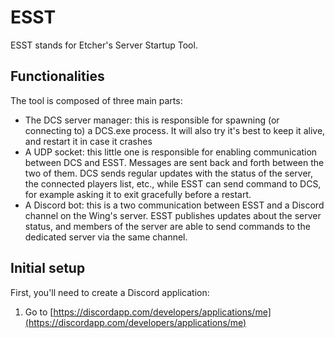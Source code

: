 # ESST

ESST stands for Etcher's Server Startup Tool.

## Functionalities

The tool is composed of three main parts:

* The DCS server manager: this is responsible for spawning (or connecting to) a DCS.exe process. It will also try it's
 best to keep it alive, and restart it in case it crashes
* A UDP socket: this little one is responsible for enabling communication between DCS and ESST. Messages are sent back
and forth between the two of them. DCS sends regular updates with the status of the server, the connected players
list, etc., while ESST can send command to DCS, for example asking it to exit gracefully before a restart.
* A Discord bot: this is a two communication between ESST and a Discord channel on the Wing's server. ESST publishes
updates about the server status, and members of the server are able to send commands to the dedicated server via the
same channel.

## Initial setup

First, you'll need to create a Discord application:

1. Go to [https://discordapp.com/developers/applications/me](https://discordapp.com/developers/applications/me)